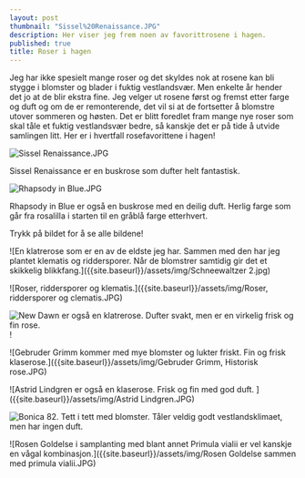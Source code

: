 ```yaml
---
layout: post
thumbnail: "Sissel%20Renaissance.JPG"
description: Her viser jeg frem noen av favorittrosene i hagen.
published: true
title: Roser i hagen
---
```










Jeg har ikke spesielt mange roser og det skyldes nok at rosene kan bli stygge i blomster og blader i fuktig vestlandsvær. Men enkelte år hender det jo at de blir ekstra fine. Jeg velger ut rosene først og fremst etter farge og duft og om de er remonterende, det vil si at de fortsetter å blomstre utover sommeren og høsten. Det er blitt foredlet fram mange nye roser som skal tåle et fuktig vestlandsvær bedre, så kanskje det er på tide å utvide samlingen litt. Her er i hvertfall rosefavorittene i hagen!

![Sissel Renaissance.JPG]({{site.baseurl}}/assets/img/Sissel%20Renaissance.JPG)

Sissel Renaissance er en buskrose som dufter helt fantastisk. 

![Rhapsody in Blue.JPG]({{site.baseurl}}/assets/img/Rhapsody%20in%20Blue.JPG)

Rhapsody in Blue er også en buskrose med en deilig duft. Herlig farge som går fra rosalilla i starten til en gråblå farge etterhvert.

Trykk på bildet for å se alle bildene!   

<!--more-->

![En klatrerose som er en av de eldste jeg har. Sammen med den har jeg plantet klematis og riddersporer. Når de blomstrer samtidig gir det et skikkelig blikkfang.]({{site.baseurl}}/assets/img/Schneewaltzer 2.jpg)

![Roser, riddersporer og klematis.]({{site.baseurl}}/assets/img/Roser, riddersporer og clematis.JPG)

![New Dawn er også en klatrerose. Dufter svakt, men er en virkelig frisk og fin rose.]({{site.baseurl}}/assets/img/New%20Dawn.JPG)!

![Gebruder Grimm kommer med mye blomster og lukter friskt. Fin og frisk klaserose.]({{site.baseurl}}/assets/img/Gebruder Grimm, Historisk rose.JPG)

![Astrid Lindgren er også en klaserose. Frisk og fin med  god duft. ]({{site.baseurl}}/assets/img/Astrid Lindgren.JPG)

![Bonica 82. Tett i tett med blomster. Tåler veldig godt vestlandsklimaet, men har  ingen duft.]({{site.baseurl}}/assets/img/Bonica.JPG)

![Rosen Goldelse i samplanting med blant annet Primula vialii er vel kanskje en vågal kombinasjon.]({{site.baseurl}}/assets/img/Rosen Goldelse sammen med primula vialii.JPG)
